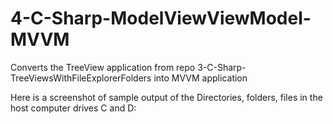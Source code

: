 # 4-C-Sharp-ModelViewViewModel-MVVM
Converts the TreeView application from repo 3-C-Sharp-TreeViewsWithFileExplorerFolders into MVVM application

Here is a screenshot of sample output of the Directories, folders, files in the host computer drives C and D:
